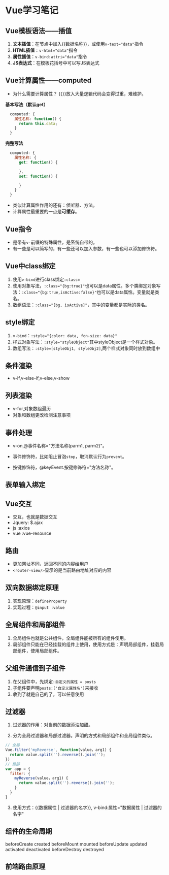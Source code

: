 # Vue学习笔记
## Vue模板语法——插值

1. **文本插值**：在节点中加入{{数据名称}}，或使用`v-text="data"`指令
2. **HTML插值**：`v-html="data"`指令
3. **属性插值**：`v-bind:attri="data"`指令
4. **JS表达式**：在模板花括号中可以写JS表达式

## Vue计算属性——computed

- 为什么需要计算属性？
{{}}放入大量逻辑代码会变得过重，难维护。

**基本写法（默认get）**
```JavaScript
  computed: {
    属性名称: function() {
      return this.data;
    }
  }
```
**完整写法**
```JavaScript
  computed: {
    属性名称: {
      get: function() {

      },
      set: function() {

      }
    }
  }
```
- 类似计算属性作用的还有：侦听器、方法。
- 计算属性最重要的一点是**可缓存**。

## Vue指令

- 是带有`v-`前缀的特殊属性，是系统自带的。
- 有一些是可以简写的，有一些还可以加入参数，有一些也可以添加修饰符。

## Vue中class绑定

1. 使用`v-bind`进行class绑定`:class=`
2. 使用对象写法，`:class="{bg:true}"`也可以是data属性。多个类绑定对象写法：`:class="{bg:true,isActive:false}"`也可以是data属性。变量就是类名。
3. 数组语法：`:class="[bg, isActive]"`，其中的变量都是实际的类名。

## style绑定
1. `v-bind`：`:style="{color: data, fon-size: data}"`
2. 样式对象写法：`:style="styleObject"`其中styleObject是一个样式对象。
3. 数组写法：`:style=[styleObj1, styleObj2]`,两个样式对象同时放到数组中

## 条件渲染

- v-if,v-else-if,v-else,v-show

## 列表渲染

- v-for,对象数组遍历
- 对象和数组更改检测注意事项

## 事件处理

- v-on,@事件名称="方法名称(parm1, parm2)"。

- 事件修饰符，比如阻止冒泡`stop`，取消默认行为`prevent`。

- 按键修饰符，@keyEvent.按键修饰符="方法名称"。

## 表单输入绑定

## Vue交互

- 交互，也就是数据交互
- Jquery: $.ajax
- js :axios
- vue :vue-resource

## 路由

- 更加网址不同，返回不同的内容给用户
- `<router-view/>`显示的是当前路由地址对应的内容

## 双向数据绑定原理

1. 实现原理：`defineProperty`
2. 实现过程：`@input :value`

## 全局组件和局部组件

1. 全局组件也就是公共组件，全局组件能被所有的组件使用。
2. 局部组件只能在已经挂载的组件上使用，使用方式是：声明局部组件，挂载局部组件，使用局部组件。

## 父组件通信到子组件

1. 在父组件中，先绑定`:自定义的属性 = posts`
2. 子组件要声明`posts:['自定义属性名']`来接收
3. 收到了就是自己的了，可以任意使用

## 过滤器

1. 过滤器的作用：对当前的数据添油加醋。

2. 分为全局过滤器和局部过滤器。声明的方式和局部组件和全局组件类似。
```js
// 全局
Vue.filter('myReverse', function(value，arg1) {
  return value.split('').reverse().join('');
})
// 局部
var app = {
  filter: {
    myReverse(value，arg1) {
      return value.split('').reverse().join('');
    }
  }
}
```
3. 使用方式：{{数据属性 | 过滤器的名字}}, v-bind:属性="数据属性 | 过滤器的名字"

## 组件的生命周期
beforeCreate
created
beforeMount
mounted
beforeUpdate
updated
activated
deactivated
beforeDestroy
destroyed

## 前端路由原理
